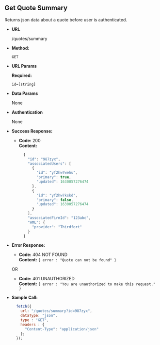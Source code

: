 ## **Get Quote Summary**

Returns json data about a quote before user is authenticated.

- **URL**

  /quotes/summary

- **Method:**

  `GET`

- **URL Params**

  **Required:**

  `id=[string]`

- **Data Params**

  None

- **Authentication**

  None

- **Success Response:**

  - **Code:** 200 <br />
    **Content:** 
    ```javascript
      {
        "id": "987zyx",
        "associatedUsers": [
          {
            "id": "yf2hw7wehu",
            "primary": true,
            "updated": 1630057276474
          },
          {
            "id": "yf2hw7kskd",
            "primary": false,
            "updated": 1630057276474
          }
        ],
        "associatedFirmId": "123abc",
        "AML": {
          "provider": "Thirdfort"
        }
      }
    ```

- **Error Response:**

  - **Code:** 404 NOT FOUND <br />
    **Content:** `{ error : "Quote can not be found" }`

  OR

  - **Code:** 401 UNAUTHORIZED <br />
    **Content:** `{ error : "You are unauthorized to make this request." }`

- **Sample Call:**

  ```javascript
    fetch({
      url: "/quotes/summary?id=987zyx",
      dataType: "json",
      type : "GET",
      headers : {
        "Content-Type": "application/json"
      };
    });
  ```
